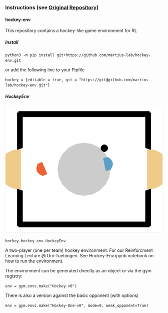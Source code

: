 ### Instructions (see [Original Repository](https://github.com/martius-lab/hockey-env))

#### hockey-env

This repository contains a hockey-like game environment for RL

##### Install

``python3 -m pip install git+https://github.com/martius-lab/hockey-env.git``

or add the following line to your Pipfile

``hockey = {editable = true, git = "https://git@github.com/martius-lab/hockey-env.git"}``

##### HockeyEnv

![Screenshot](assets/hockeyenv1.png)

``hockey.hockey_env.HockeyEnv``

A two-player (one per team) hockey environment.
For our Reinforcment Learning Lecture @ Uni-Tuebingen.
See Hockey-Env.ipynb notebook on how to run the environment.

The environment can be generated directly as an object or via the gym registry:

``env = gym.envs.make("Hockey-v0")``

There is also a version against the basic opponent (with options)

``env = gym.envs.make("Hockey-One-v0", mode=0, weak_opponent=True)``

